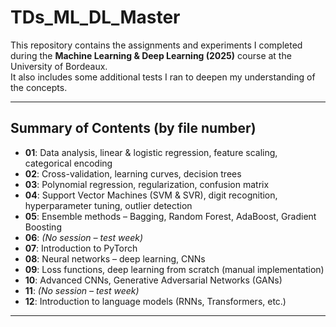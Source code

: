 # TDs_ML_DL_Master

This repository contains the assignments and experiments I completed during the **Machine Learning & Deep Learning (2025)** course at the University of Bordeaux.  
It also includes some additional tests I ran to deepen my understanding of the concepts.

---

## Summary of Contents (by file number)

- **01**: Data analysis, linear & logistic regression, feature scaling, categorical encoding  
- **02**: Cross-validation, learning curves, decision trees  
- **03**: Polynomial regression, regularization, confusion matrix  
- **04**: Support Vector Machines (SVM & SVR), digit recognition, hyperparameter tuning, outlier detection  
- **05**: Ensemble methods – Bagging, Random Forest, AdaBoost, Gradient Boosting  
- **06**: _(No session – test week)_  
- **07**: Introduction to PyTorch  
- **08**: Neural networks – deep learning, CNNs  
- **09**: Loss functions, deep learning from scratch (manual implementation)  
- **10**: Advanced CNNs, Generative Adversarial Networks (GANs)  
- **11**: _(No session – test week)_  
- **12**: Introduction to language models (RNNs, Transformers, etc.)

---
